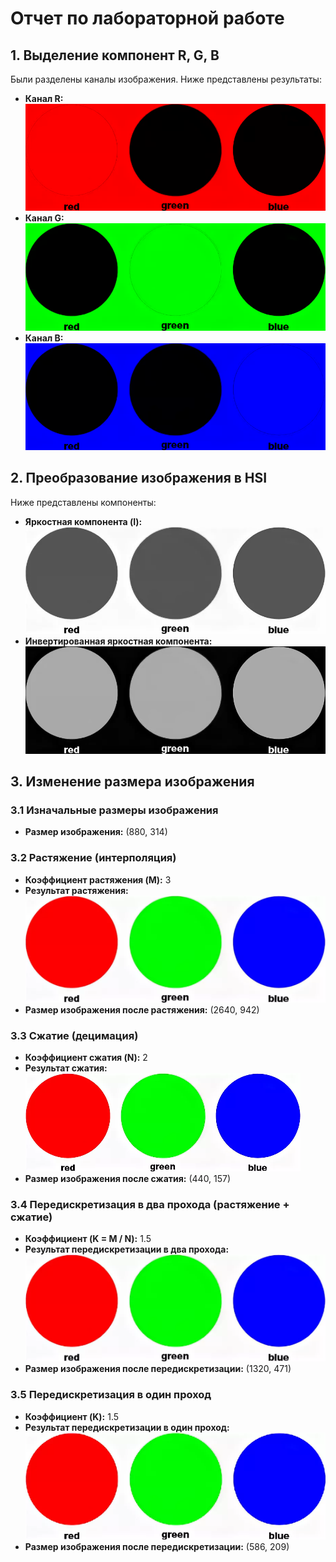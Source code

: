 
# Отчет по лабораторной работе

## 1. Выделение компонент R, G, B
Были разделены каналы изображения. Ниже представлены результаты:
- **Канал R:** ![](Output_R.png)
- **Канал G:** ![](Output_G.png)
- **Канал B:** ![](Output_B.png)

## 2. Преобразование изображения в HSI
Ниже представлены компоненты:
- **Яркостная компонента (I):** ![](Output_Intensity.png)
- **Инвертированная яркостная компонента:** ![](Output_Inverted_Intensity.png)

## 3. Изменение размера изображения

### 3.1 Изначальные размеры изображения
- **Размер изображения:** (880, 314)

### 3.2 Растяжение (интерполяция)
- **Коэффициент растяжения (M):** 3
- **Результат растяжения:** ![](Output_Stretched.png)
- **Размер изображения после растяжения:** (2640, 942)

### 3.3 Сжатие (децимация)
- **Коэффициент сжатия (N):** 2
- **Результат сжатия:** ![](Output_Compressed.png)
- **Размер изображения после сжатия:** (440, 157)

### 3.4 Передискретизация в два прохода (растяжение + сжатие)
- **Коэффициент (K = M / N):** 1.5
- **Результат передискретизации в два прохода:** ![](Output_TwoPass_Resampled.png)
- **Размер изображения после передискретизации:** (1320, 471)

### 3.5 Передискретизация в один проход
- **Коэффициент (K):** 1.5
- **Результат передискретизации в один проход:** ![](Output_OnePass_Resampled.png)
- **Размер изображения после передискретизации:** (586, 209)
